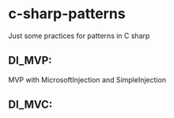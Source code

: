 # c-sharp-patterns
Just some practices for patterns in C sharp

## DI_MVP:

MVP with MicrosoftInjection and SimpleInjection

## DI_MVC: